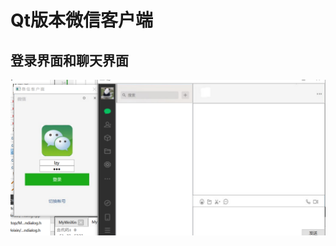 # Qt版本微信客户端
## 登录界面和聊天界面
![](https://github.com/lzyssg/photos/blob/master/test%5C20230425033951.png)
